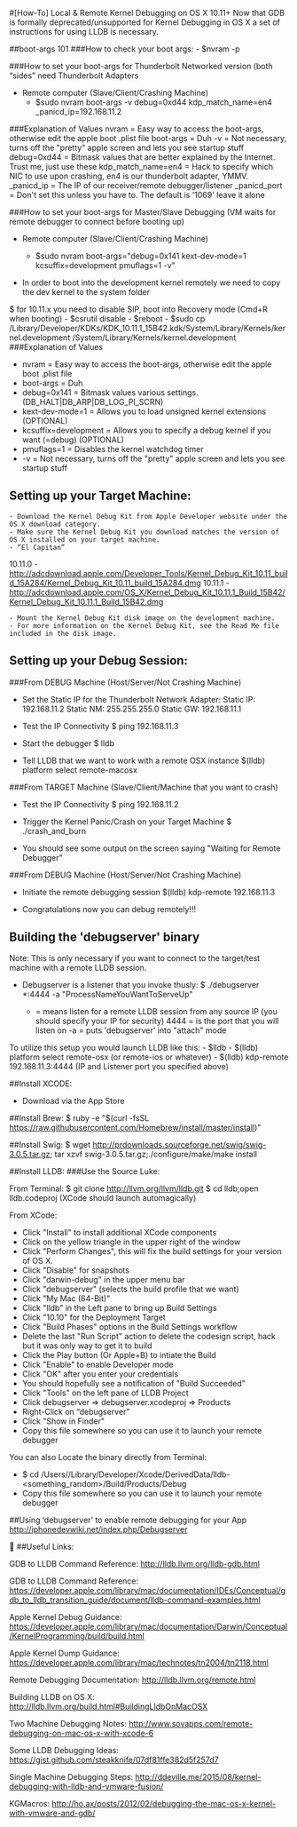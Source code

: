 #[How-To] Local & Remote Kernel Debugging on OS X 10.11+
Now that GDB is formally deprecated/unsupported for Kernel Debugging in OS X a set of instructions for using LLDB is necessary.

##boot-args 101
###How to check your boot args:
	- $nvram -p

###How to set your boot-args for Thunderbolt Networked version (both “sides” need Thunderbolt Adapters
- Remote computer (Slave/Client/Crashing Machine)
	- $sudo nvram boot-args -v debug=0xd44 kdp_match_name=en4 _panicd_ip=192.168.11.2

###Explanation of Values
	nvram 	 		= Easy way to access the boot-args, otherwise edit the apple boot .plist file
	boot-args 		= Duh
	-v 	            	= Not necessary, turns off the "pretty" apple screen and lets you see startup stuff
	debug=0xd44		= Bitmask values that are better explained by the Internet. Trust me, just use these
	kdp_match_name=en4	= Hack to specify which NIC to use upon crashing, en4 is our thunderbolt adapter, YMMV.
	_panicd_ip		= The IP of our receiver/remote debugger/listener
	_panicd_port		= Don't set this unless you have to. The default is '1069' leave it alone

###How to set your boot-args for Master/Slave Debugging
(VM waits for remote debugger to connect before booting up)
- Remote computer (Slave/Client/Crashing Machine)
	- $sudo nvram boot-args="debug=0x141 kext-dev-mode=1 kcsuffix=development pmuflags=1 -v"

- In order to boot into the development kernel remotely we need to copy the dev kernel to the system folder

$ for 10.11.x you need to disable SIP, boot into Recovery mode (Cmd+R when booting)
	- $csrutil disable
	- $reboot
	- $sudo cp /Library/Developer/KDKs/KDK_10.11.1_15B42.kdk/System/Library/Kernels/kernel.development /System/Library/Kernels/kernel.development 
###Explanation of Values
- nvram 	 	= Easy way to access the boot-args, otherwise edit the apple boot .plist file
- boot-args 		= Duh
- debug=0x141		= Bitmask values various settings. (DB_HALT|DB_ARP|DB_LOG_PI_SCRN)
- kext-dev-mode=1	= Allows you to load unsigned kernel extensions (OPTIONAL)
- kcsuffix=development	= Allows you to specify a debug kernel if you want (=debug) (OPTIONAL)
- pmuflags=1		= Disables the kernel watchdog timer
- -v 	            	= Not necessary, turns off the "pretty" apple screen and lets you see startup stuff

## Setting up your Target Machine:
	- Download the Kernel Debug Kit from Apple Developer website under the OS X download category.
	- Make sure the Kernel Debug Kit you download matches the version of OS X installed on your target machine.
	- “El Capitan”
10.11.0 - http://adcdownload.apple.com/Developer_Tools/Kernel_Debug_Kit_10.11_build_15A284/Kernel_Debug_Kit_10.11_build_15A284.dmg
10.11.1 - http://adcdownload.apple.com/OS_X/Kernel_Debug_Kit_10.11.1_Build_15B42/Kernel_Debug_Kit_10.11.1_Build_15B42.dmg

	- Mount the Kernel Debug Kit disk image on the development machine.
	- For more information on the Kernel Debug Kit, see the Read Me file included in the disk image.

## Setting up your Debug Session:
###From DEBUG Machine (Host/Server/Not Crashing Machine)
- Set the Static IP for the Thunderbolt Network Adapter:
	Static IP: 192.168.11.2
	Static NM: 255.255.255.0
	Static GW: 192.168.11.1

- Test the IP Connectivity
	$ ping 192.168.11.3

- Start the debugger
	$ lldb

- Tell LLDB that we want to work with a remote OSX instance
	$(lldb) platform select remote-macosx


###From TARGET Machine (Slave/Client/Machine that you want to crash)
- Test the IP Connectivity
	$ ping 192.168.11.2

- Trigger the Kernel Panic/Crash on your Target Machine
	$ ./crash_and_burn

- You should see some output on the screen saying "Waiting for Remote Debugger"


###From DEBUG Machine (Host/Server/Not Crashing Machine)
- Initiate the remote debugging session
	$(lldb) kdp-remote 192.168.11.3

- Congratulations now you can debug remotely!!!


## Building the 'debugserver' binary
Note: This is only necessary if you want to connect to the target/test machine with a remote LLDB session.

- Debugserver is a listener that you invoke thusly:
	$ ./debugserver *:4444 -a "ProcessNameYouWantToServeUp"

	*	= means listen for a remote LLDB session from any source IP (you should specify your IP for security)
	4444 	= is the port that you will listen on
	-a 	= puts 'debugserver' into "attach" mode

To utilize this setup you would launch LLDB like this:
	- $lldb
	- $(lldb) platform select remote-osx (or remote-ios or whatever)
	- $(lldb) kdp-remote 192.168.11.3:4444 (IP and Listener port you specified above)

##Install XCODE:
- Download via the App Store

##Install Brew:
$ ruby -e "$(curl -fsSL https://raw.githubusercontent.com/Homebrew/install/master/install)"

##Install Swig: 
$ wget http://prdownloads.sourceforge.net/swig/swig-3.0.5.tar.gz; tar xzvf swig-3.0.5.tar.gz;./configure/make/make install

##Install LLDB:
###Use the Source Luke:

From Terminal:
$ git clone http://llvm.org/llvm/lldb.git
$ cd lldb;open lldb.codeproj (XCode should launch automagically)

From XCode:
- Click "Install" to install additional XCode components
- Click on the yellow triangle in the upper right of the window
- Click "Perform Changes", this will fix the build settings for your version of OS X.
- Click "Disable" for snapshots
- Click "darwin-debug" in the upper menu bar
- Click "debugserver" (selects the build profile that we want)
- Click "My Mac (64-Bit)"
- Click "lldb" in the Left pane to bring up Build Settings
- Click "10.10" for the Deployment Target
- Click "Build Phases" options in the Build Settings workflow
- Delete the last "Run Script" action to delete the codesign script, hack but it was only way to get it to build
- Click the Play button (Or Apple+B) to intiate the Build
- Click "Enable" to enable Developer mode
- Click "OK" after you enter your credentials
- You should hopefully see a notification of "Build Succeeded"
- Click "Tools" on the left pane of LLDB Project
- Click debugserver => debugserver.xcodeproj => Products
- Right-Click on “debugserver”
- Click "Show in Finder"
- Copy this file somewhere so you can use it to launch your remote debugger

You can also Locate the binary directly from Terminal:
- $ cd /Users/<yourname>/Library/Developer/Xcode/DerivedData/lldb-<something_random>/Build/Products/Debug
- Copy this file somewhere so you can use it to launch your remote debugger

##Using ‘debugserver’ to enable remote debugging for your App
http://iphonedevwiki.net/index.php/Debugserver




##Useful Links:

GDB to LLDB Command Reference:
http://lldb.llvm.org/lldb-gdb.html

GDB to LLDB Command Reference:	https://developer.apple.com/library/mac/documentation/IDEs/Conceptual/gdb_to_lldb_transition_guide/document/lldb-command-examples.html

Apple Kernel Debug Guidance:	https://developer.apple.com/library/mac/documentation/Darwin/Conceptual/KernelProgramming/build/build.html

Apple Kernel Dump Guidance:
https://developer.apple.com/library/mac/technotes/tn2004/tn2118.html

Remote Debugging Documentation:
http://lldb.llvm.org/remote.html

Building LLDB on OS X:
http://lldb.llvm.org/build.html#BuildingLldbOnMacOSX

Two Machine Debugging Notes:
http://www.sovapps.com/remote-debugging-on-mac-os-x-with-xcode-6

Some LLDB Debugging Ideas:
https://gist.github.com/steakknife/07df81ffe382d5f257d7

Single Machine Debugging Steps:
http://ddeville.me/2015/08/kernel-debugging-with-lldb-and-vmware-fusion/

KGMacros:
http://ho.ax/posts/2012/02/debugging-the-mac-os-x-kernel-with-vmware-and-gdb/
